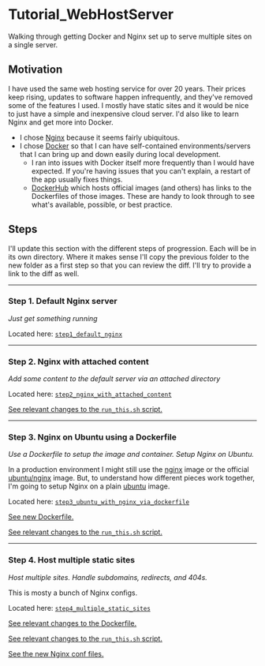 # Tutorial_WebHostServer
Walking through getting Docker and Nginx set up to serve multiple sites on a single server.

## Motivation
I have used the same web hosting service for over 20 years. Their prices keep rising, updates to software happen infrequently, and they've removed some of the features I used. I mostly have static sites and it would be nice to just have a simple and inexpensive cloud server. I'd also like to learn Nginx and get more into Docker.

- I chose [Nginx](https://docs.nginx.com/nginx/admin-guide/web-server/web-server/) because it seems fairly ubiquitous.
- I chose [Docker](https://www.docker.com/products/docker-desktop/) so that I can have self-contained environments/servers that I can bring up and down easily during local development.
  - I ran into issues with Docker itself more frequently than I would have expected. If you're having issues that you can't explain, a restart of the app usually fixes things.
  - [DockerHub](https://hub.docker.com/) which hosts official images (and others) has links to the Dockerfiles of those images. These are handy to look through to see what's available, possible, or best practice.

## Steps
I'll update this section with the different steps of progression. Each will be in its own directory. Where it makes sense I'll copy the previous folder to the new folder as a first step so that you can review the diff. I'll try to provide a link to the diff as well.


___

### Step 1. Default Nginx server
*Just get something running*

Located here: [`step1_default_nginx`](https://github.com/thankevan/Tutorial_WebHostServer/tree/main/step1_default_nginx)

___

### Step 2. Nginx with attached content
*Add some content to the default server via an attached directory*

Located here: [`step2_nginx_with_attached_content`](https://github.com/thankevan/Tutorial_WebHostServer/blob/main/step2_nginx_with_attached_content/)

[See relevant changes to the `run_this.sh` script.](https://github.com/thankevan/Tutorial_WebHostServer/pull/2/commits/7e29c1c898adcad97066be8dfcabcf521667f022)

___

### Step 3. Nginx on Ubuntu using a Dockerfile
*Use a Dockerfile to setup the image and container.  Setup Nginx on Ubuntu.*

In a production environment I might still use the [nginx](https://hub.docker.com/_/nginx) image or the official [ubuntu/nginx](https://hub.docker.com/r/ubuntu/nginx) image. But, to understand how different pieces work together, I'm going to setup Nginx on a plain [ubuntu](https://hub.docker.com/_/ubuntu) image.

Located here: [`step3_ubuntu_with_nginx_via_dockerfile`](https://github.com/thankevan/Tutorial_WebHostServer/blob/main/step3_ubuntu_with_nginx_via_dockerfile/)

[See new Dockerfile.](https://github.com/thankevan/Tutorial_WebHostServer/pull/5/commits/2dfb43c47452a1762082f3d2cfb8d75b7ca482c0)

[See relevant changes to the `run_this.sh` script.](https://github.com/thankevan/Tutorial_WebHostServer/pull/5/commits/69c2b9de0adc0ac70779d72ebda835c5113d51da)

___

### Step 4. Host multiple static sites
*Host multiple sites. Handle subdomains, redirects, and 404s.*

This is mosty a bunch of Nginx configs.

Located here: [`step4_multiple_static_sites`](https://github.com/thankevan/Tutorial_WebHostServer/blob/main/step4_multiple_static_sites/)

[See relevant changes to the Dockerfile.](https://github.com/thankevan/Tutorial_WebHostServer/pull/7/commits/0f6f525bbaaafd7d7fd17b837ae841c074ccccc9)

[See relevant changes to the `run_this.sh` script.](https://github.com/thankevan/Tutorial_WebHostServer/pull/7/commits/49bffd4d896b2d24a643a3a31a7955e406e1a055)

[See the new Nginx conf files.](https://github.com/thankevan/Tutorial_WebHostServer/pull/7/commits/7aa8cc32fd0f1b4b154cb9f61438074dc63acbf7)

